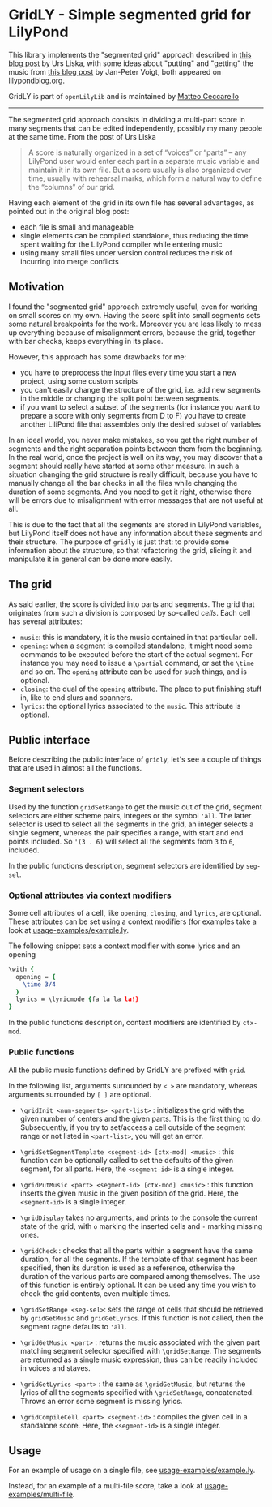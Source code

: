 GridLY - Simple segmented grid for LilyPond
===========================================

This library implements the "segmented grid" approach described in
[this blog post](http://lilypondblog.org/2014/10/segment-grid/) by Urs
Liska, with some ideas about "putting" and "getting" the music from
[this blog post](http://lilypondblog.org/2014/07/trees-music-and-lilypond/)
by Jan-Peter Voigt, both appeared on lilypondblog.org.

GridLY is part of `openLilyLib` and is maintained by
[Matteo Ceccarello](mailto:matteo.ceccarello@gmail.com)

---

The segmented grid approach consists in dividing a multi-part score in
many segments that can be edited independently, possibly my many
people at the same time. From the post of Urs Liska

> A score is naturally organized in a set of “voices” or “parts” – any
> LilyPond user would enter each part in a separate music variable and
> maintain it in its own file. But a score usually is also organized
> over time, usually with rehearsal marks, which form a natural way to
> define the “columns” of our grid.

Having each element of the grid in its own file has several
advantages, as pointed out in the original blog post:

 - each file is small and manageable
 - single elements can be compiled standalone, thus reducing the time
   spent waiting for the LilyPond compiler while entering music
 - using many small files under version control reduces the risk of
   incurring into merge conflicts

Motivation
----------

I found the "segmented grid" approach extremely useful, even for
working on small scores on my own. Having the score split into small
segments sets some natural breakpoints for the work. Moreover you are
less likely to mess up everything because of misalignment errors,
because the grid, together with bar checks, keeps everything in its
place.

However, this approach has some drawbacks for me:

 - you have to preprocess the input files every time you start a new
   project, using some custom scripts
 - you can't easily change the structure of the grid, i.e. add new
   segments in the middle or changing the split point between
   segments.
 - if you want to select a subset of the segments (for instance you
   want to prepare a score with only segments from D to F) you have to
   create another LiliPond file that assembles only the desired subset
   of variables

In an ideal world, you never make mistakes, so you get the right
number of segments and the right separation points between them from
the beginning. In the real world, once the project is well on its way,
you may discover that a segment should really have started at some
other measure. In such a situation changing the grid structure is
really difficult, because you have to manually change all the bar
checks in all the files while changing the duration of some
segments. And you need to get it right, otherwise there will be errors
due to misalignment with error messages that are not useful at all.

This is due to the fact that all the segments are stored in LilyPond
variables, but LilyPond itself does not have any information about
these segments and their structure. The purpose of `gridly` is just
that: to provide some information about the structure, so that
refactoring the grid, slicing it and manipulate it in general can be
done more easily.

The grid
--------

As said earlier, the score is divided into parts and segments. The
grid that originates from such a division is composed by so-called
_cells_. Each cell has several attributes:

 - `music`: this is mandatory, it is the music contained in that
   particular cell.
 - `opening`: when a segment is compiled standalone, it might need
   some commands to be executed before the start of the actual
   segment. For instance you may need to issue a `\partial` command,
   or set the `\time` and so on. The `opening` attribute can be used
   for such things, and is optional.
 - `closing`: the dual of the `opening` attribute. The place to put
   finishing stuff in, like to end slurs and spanners.
 - `lyrics`: the optional lyrics associated to the `music`. This
   attribute is optional.

Public interface
----------------

Before describing the public interface of `gridly`, let's see a couple
of things that are used in almost all the functions.

### Segment selectors

Used by the function `gridSetRange` to get the music out of the grid,
segment selectors are either scheme pairs, integers or the symbol
`'all`. The latter selector is used to select all the segments in the
grid, an integer selects a single segment, whereas the pair specifies a
range, with start and end points included. So `'(3 . 6)` will select all
the segments from `3` to `6`, included.

In the public functions description, segment selectors are identified
by `seg-sel`.

### Optional attributes via context modifiers

Some cell attributes of a cell, like `opening`, `closing`, and
`lyrics`, are optional. These attributes can be set using a context
modifiers (for examples take a look at
[usage-examples/example.ly](https://github.com/openlilylib/openlilylib/blob/master/ly/gridly/usage-examples/example.ly).

The following snippet sets a context modifier with some lyrics and an
opening
```lilypond
\with {
  opening = {
    \time 3/4
  }
  lyrics = \lyricmode {fa la la la!}
}
```

In the public functions description, context modifiers are identified
by `ctx-mod`.

### Public functions

All the public music functions defined by GridLY are prefixed with
`grid`.

In the following list, arguments surrounded by `< >` are mandatory,
whereas arguments surrounded by `[ ]` are optional.

 - `\gridInit <num-segments> <part-list>` : initializes the grid with
   the given number of centers and the given parts. This is the first
   thing to do. Subsequently, if you try to set/access a cell outside
   of the segment range or not listed in `<part-list>`, you will get
   an error.

 - `\gridSetSegmentTemplate <segment-id> [ctx-mod] <music>` : this
   function can be optionally called to set the defaults of the given
   segment, for all parts. Here, the `<segment-id>` is a single
   integer.

 - `\gridPutMusic <part> <segment-id> [ctx-mod] <music>` :
   this function inserts the given music in the given position of the
   grid. Here, the `<segment-id>` is a single integer.

 - `\gridDisplay` takes no arguments, and prints to the console the
   current state of the grid, with `o` marking the inserted cells and
   `-` marking missing ones.

 - `\gridCheck` : checks that all the parts within a segment have the
   same duration, for all the segments. If the template of that segment
   has been specified, then its duration is used as a reference,
   otherwise the duration of the various parts are compared among
   themselves. The use of this function is entirely optional. It can be
   used any time you wish to check the grid contents, even multiple
   times.

 - `\gridSetRange <seg-sel>`: sets the range of cells that should be
   retrieved by `gridGetMusic` and `gridGetLyrics`. If this function
   is not called, then the segment ragne defaults to `'all`.

 - `\gridGetMusic <part>` : returns the music associated with the
   given part matching segment selector specified with
   `\gridSetRange`. The segments are returned as a single music
   expression, thus can be readily included in voices and staves.

 - `\gridGetLyrics <part>` : the same as `\gridGetMusic`, but returns
   the lyrics of all the segments specified with `\gridSetRange`,
   concatenated. Throws an error some segment is missing lyrics.

 - `\gridCompileCell <part> <segment-id>` : compiles the given cell in
   a standalone score. Here, the `<segment-id>` is a single integer.

Usage
-----

For an example of usage on a single file, see
[usage-examples/example.ly](https://github.com/openlilylib/openlilylib/blob/master/ly/gridly/usage-examples/example.ly).

Instead, for an example of a multi-file score, take a look at
[usage-examples/multi-file](https://github.com/openlilylib/openlilylib/tree/master/ly/gridly/usage-examples/multi-file).
